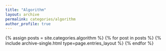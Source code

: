 ```yaml
---
title: "Algorithm"
layout: archive
permalink: categories/algorithm
author_profile: true
---
```


{% assign posts = site.categories.algorithm %}
{% for post in posts %} {% include archive-single.html type=page.entries_layout %} {% endfor %}